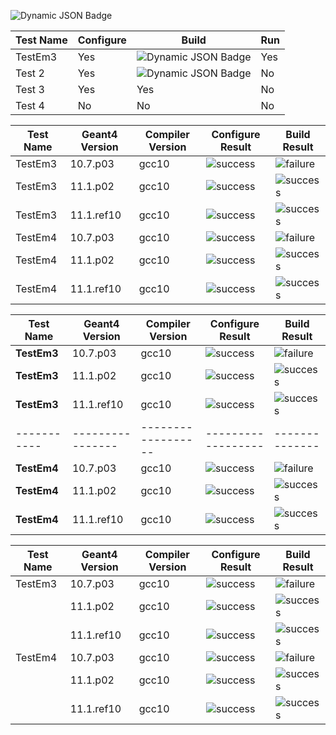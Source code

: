 ![Dynamic JSON Badge](https://img.shields.io/badge/dynamic/json?url=https%3A%2F%2Fraw.githubusercontent.com%2Fdkonst13%2Ftest-shields%2Fmain%2Fresult.json&query=%24.tests%5B%3F(%40.name%3D%3D'Test%201')%5D.status&label=build)


| Test Name   | Configure | Build | Run    |
|-------------|-----------|-------|--------|
| TestEm3     | Yes       | ![Dynamic JSON Badge](https://img.shields.io/badge/dynamic/json?url=https%3A%2F%2Fraw.githubusercontent.com%2Fdkonst13%2Ftest-shields%2Fmain%2Fresult.json&query=%24.tests%5B%3F(%40.name%3D%3D'Test%201')%5D.status&label=build)   | Yes    |
| Test 2      | Yes       | ![Dynamic JSON Badge](https://img.shields.io/badge/dynamic/json?url=https%3A%2F%2Fraw.githubusercontent.com%2Fdkonst13%2Ftest-shields%2Fmain%2Fresult.json&query=%24.tests%5B%3F(%40.name%3D%3D'Test%202')%5D.status&label=build)     | No     |
| Test 3      | Yes       | Yes   | No     |
| Test 4      | No        | No    | No     |



| Test Name | Geant4 Version | Compiler Version | Configure Result | Build Result |
|-----------|----------------|------------------|------------------|--------------|
| TestEm3 | 10.7.p03 | gcc10 | ![success](https://img.shields.io/static/v1?label=configure&message=Success&color=brightgreen) | ![failure](https://img.shields.io/static/v1?label=build&message=Failure&color=red) |
| TestEm3 | 11.1.p02 | gcc10 | ![success](https://img.shields.io/static/v1?label=configure&message=Success&color=brightgreen) | ![success](https://img.shields.io/static/v1?label=build&message=Success&color=brightgreen) |
| TestEm3 | 11.1.ref10 | gcc10 | ![success](https://img.shields.io/static/v1?label=configure&message=Success&color=brightgreen) | ![success](https://img.shields.io/static/v1?label=build&message=Success&color=brightgreen) |
| TestEm4 | 10.7.p03 | gcc10 | ![success](https://img.shields.io/static/v1?label=configure&message=Success&color=brightgreen) | ![failure](https://img.shields.io/static/v1?label=build&message=Failure&color=red) |
| TestEm4 | 11.1.p02 | gcc10 | ![success](https://img.shields.io/static/v1?label=configure&message=Success&color=brightgreen) | ![success](https://img.shields.io/static/v1?label=build&message=Success&color=brightgreen) |
| TestEm4 | 11.1.ref10 | gcc10 | ![success](https://img.shields.io/static/v1?label=configure&message=Success&color=brightgreen) | ![success](https://img.shields.io/static/v1?label=build&message=Success&color=brightgreen) |



| Test Name | Geant4 Version | Compiler Version | Configure Result | Build Result |
|-----------|----------------|------------------|------------------|--------------|
| **TestEm3** | 10.7.p03 | gcc10 | ![success](https://img.shields.io/static/v1?label=configure&message=Success&color=brightgreen) | ![failure](https://img.shields.io/static/v1?label=build&message=Failure&color=red) |
| **TestEm3** | 11.1.p02 | gcc10 | ![success](https://img.shields.io/static/v1?label=configure&message=Success&color=brightgreen) | ![success](https://img.shields.io/static/v1?label=build&message=Success&color=brightgreen) |
| **TestEm3** | 11.1.ref10 | gcc10 | ![success](https://img.shields.io/static/v1?label=configure&message=Success&color=brightgreen) | ![success](https://img.shields.io/static/v1?label=build&message=Success&color=brightgreen) |
|-----------|----------------|------------------|------------------|--------------|
| **TestEm4** | 10.7.p03 | gcc10 | ![success](https://img.shields.io/static/v1?label=configure&message=Success&color=brightgreen) | ![failure](https://img.shields.io/static/v1?label=build&message=Failure&color=red) |
| **TestEm4** | 11.1.p02 | gcc10 | ![success](https://img.shields.io/static/v1?label=configure&message=Success&color=brightgreen) | ![success](https://img.shields.io/static/v1?label=build&message=Success&color=brightgreen) |
| **TestEm4** | 11.1.ref10 | gcc10 | ![success](https://img.shields.io/static/v1?label=configure&message=Success&color=brightgreen) | ![success](https://img.shields.io/static/v1?label=build&message=Success&color=brightgreen) |


| Test Name | Geant4 Version | Compiler Version | Configure Result | Build Result |
|-----------|----------------|------------------|------------------|--------------|
| TestEm3 | 10.7.p03 | gcc10 | ![success](https://img.shields.io/static/v1?label=configure&message=Success&color=brightgreen) | ![failure](https://img.shields.io/static/v1?label=build&message=Failure&color=red) |
|  | 11.1.p02 | gcc10 | ![success](https://img.shields.io/static/v1?label=configure&message=Success&color=brightgreen) | ![success](https://img.shields.io/static/v1?label=build&message=Success&color=brightgreen) |
|  | 11.1.ref10 | gcc10 | ![success](https://img.shields.io/static/v1?label=configure&message=Success&color=brightgreen) | ![success](https://img.shields.io/static/v1?label=build&message=Success&color=brightgreen) |
| TestEm4 | 10.7.p03 | gcc10 | ![success](https://img.shields.io/static/v1?label=configure&message=Success&color=brightgreen) | ![failure](https://img.shields.io/static/v1?label=build&message=Failure&color=red) |
|  | 11.1.p02 | gcc10 | ![success](https://img.shields.io/static/v1?label=configure&message=Success&color=brightgreen) | ![success](https://img.shields.io/static/v1?label=build&message=Success&color=brightgreen) |
|  | 11.1.ref10 | gcc10 | ![success](https://img.shields.io/static/v1?label=configure&message=Success&color=brightgreen) | ![success](https://img.shields.io/static/v1?label=build&message=Success&color=brightgreen) |

